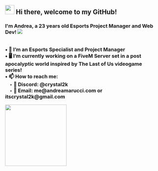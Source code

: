 <h2><img src='https://i.imgur.com/rHXHSgw.gif' width='30'> Hi there, welcome to my GitHub!  </h2>
<h3> I'm <strong>Andrea</strong>, a 23 years old Esports Project Manager and Web Dev!

<a href="http://discord.andreamarucci.com" >
  <img src="https://lanyard.kyrie25.me/api/201055147722407937?waveColor=ff0c27&waveSpotifyColor=ff0a10&gradient=f93751-f78e98-e5686c&imgStyle=square"  />
</a>

<p> 
<br>&#8226; 💼 I’m an Esports Specialist and Project Manager
<br>&#8226; 🖥️ I’m currently working on a FiveM Server set in a post apocalyptic world inspired by The Last of Us videogame series!
<br>&#8226; 📫 How to reach me:
<br>&nbsp;&nbsp;&nbsp;&nbsp;&#8227; 💬 Discord: @crystal2k
<br>&nbsp;&nbsp;&nbsp;&nbsp;&#8227; 📧 Email: me@andreamarucci.com or itscrystal2k@gmail.com
</p>
  
 <p> 
 <a href='https://ko-fi.com/crystal2k'><img src='https://i.imgur.com/mlovzWn.png' width='200'></a>
 </p>
